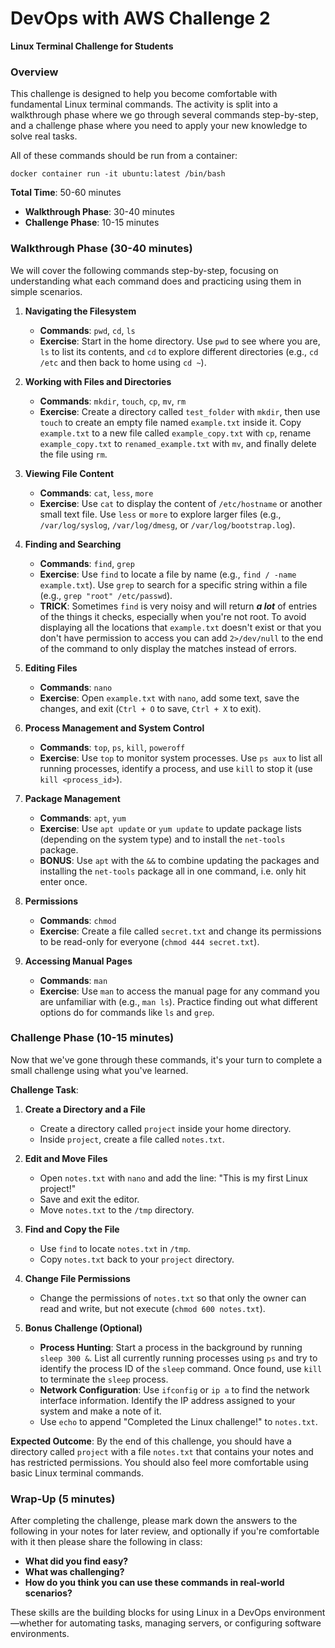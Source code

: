 # DevOps with AWS Challenge 2

**Linux Terminal Challenge for Students**

### Overview
This challenge is designed to help you become comfortable with fundamental Linux terminal commands. The activity is split into a walkthrough phase where we go through several commands step-by-step, and a challenge phase where you need to apply your new knowledge to solve real tasks.

All of these commands should be run from a container:
```
docker container run -it ubuntu:latest /bin/bash
```

**Total Time**: 50-60 minutes

- **Walkthrough Phase**: 30-40 minutes
- **Challenge Phase**: 10-15 minutes

### Walkthrough Phase (30-40 minutes)
We will cover the following commands step-by-step, focusing on understanding what each command does and practicing using them in simple scenarios.

1. **Navigating the Filesystem**
   - **Commands**: `pwd`, `cd`, `ls`
   - **Exercise**: Start in the home directory. Use `pwd` to see where you are, `ls` to list its contents, and `cd` to explore different directories (e.g., `cd /etc` and then back to home using `cd ~`).

2. **Working with Files and Directories**
   - **Commands**: `mkdir`, `touch`, `cp`, `mv`, `rm`
   - **Exercise**: Create a directory called `test_folder` with `mkdir`, then use `touch` to create an empty file named `example.txt` inside it. Copy `example.txt` to a new file called `example_copy.txt` with `cp`, rename `example_copy.txt` to `renamed_example.txt` with `mv`, and finally delete the file using `rm`.

3. **Viewing File Content**
   - **Commands**: `cat`, `less`, `more`
   - **Exercise**: Use `cat` to display the content of `/etc/hostname` or another small text file. Use `less` or `more` to explore larger files (e.g., `/var/log/syslog`, `/var/log/dmesg`, or `/var/log/bootstrap.log`).

4. **Finding and Searching**
   - **Commands**: `find`, `grep`
   - **Exercise**: Use `find` to locate a file by name (e.g., `find / -name example.txt`). Use `grep` to search for a specific string within a file (e.g., `grep "root" /etc/passwd`).
   - **TRICK**: Sometimes `find` is very noisy and will return ***a lot*** of entries of the things it checks, especially when you're not root. To avoid displaying all the locations that `example.txt` doesn't exist or that you don't have permission to access you can add `2>/dev/null` to the end of the command to only display the matches instead of errors.

5. **Editing Files**
   - **Commands**: `nano`
   - **Exercise**: Open `example.txt` with `nano`, add some text, save the changes, and exit (`Ctrl + O` to save, `Ctrl + X` to exit).

6. **Process Management and System Control**
   - **Commands**: `top`, `ps`, `kill`, `poweroff`
   - **Exercise**: Use `top` to monitor system processes. Use `ps aux` to list all running processes, identify a process, and use `kill` to stop it (use `kill <process_id>`).

7. **Package Management**
   - **Commands**: `apt`, `yum`
   - **Exercise**: Use `apt update` or `yum update` to update package lists (depending on the system type) and to install the `net-tools` package.
   - **BONUS**: Use `apt` with the `&&` to combine updating the packages and installing the `net-tools` package all in one command, i.e. only hit enter once.

8. **Permissions**
   - **Commands**: `chmod`
   - **Exercise**: Create a file called `secret.txt` and change its permissions to be read-only for everyone (`chmod 444 secret.txt`).

9. **Accessing Manual Pages**
   - **Commands**: `man`
   - **Exercise**: Use `man` to access the manual page for any command you are unfamiliar with (e.g., `man ls`). Practice finding out what different options do for commands like `ls` and `grep`.


### Challenge Phase (10-15 minutes)
Now that we've gone through these commands, it's your turn to complete a small challenge using what you've learned.

**Challenge Task**:
1. **Create a Directory and a File**
   - Create a directory called `project` inside your home directory.
   - Inside `project`, create a file called `notes.txt`.

2. **Edit and Move Files**
   - Open `notes.txt` with `nano` and add the line: "This is my first Linux project!"
   - Save and exit the editor.
   - Move `notes.txt` to the `/tmp` directory.

3. **Find and Copy the File**
   - Use `find` to locate `notes.txt` in `/tmp`.
   - Copy `notes.txt` back to your `project` directory.

4. **Change File Permissions**
   - Change the permissions of `notes.txt` so that only the owner can read and write, but not execute (`chmod 600 notes.txt`).

5. **Bonus Challenge (Optional)**
   - **Process Hunting**: Start a process in the background by running `sleep 300 &`. List all currently running processes using `ps` and try to identify the process ID of the `sleep` command. Once found, use `kill` to terminate the `sleep` process.
   - **Network Configuration**: Use `ifconfig` or `ip a` to find the network interface information. Identify the IP address assigned to your system and make a note of it.
   - Use `echo` to append "Completed the Linux challenge!" to `notes.txt`.

**Expected Outcome**: By the end of this challenge, you should have a directory called `project` with a file `notes.txt` that contains your notes and has restricted permissions. You should also feel more comfortable using basic Linux terminal commands.

### Wrap-Up (5 minutes)
After completing the challenge, please mark down the answers to the following in your notes for later review, and optionally if you're comfortable with it then please share the following in class:
- **What did you find easy?**
- **What was challenging?**
- **How do you think you can use these commands in real-world scenarios?**

These skills are the building blocks for using Linux in a DevOps environment—whether for automating tasks, managing servers, or configuring software environments.

